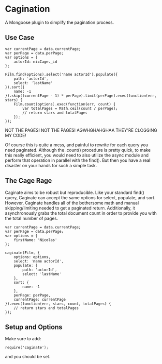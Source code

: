 Cagination
==========
A Mongoose plugin to simplify the pagination process.

Use Case
--------
    var currentPage = data.currentPage;
    var perPage = data.perPage;
    var options = {
        actorId: nicCage._id
    };

    Film.find(options).select('name actorId').populate({
        path: 'actorId',
        select: 'lastName'
    }).sort({
        name: -1
    }).skip((currentPage - 1) * perPage).limit(perPage).exec(function(err, stars) {
        Film.count(options).exec(function(err, count) {
            var totalPages = Math.ceil(count / perPage);
            // return stars and totalPages
        });
    });

    
NOT THE PAGES! NOT THE PAGES! AGWHGHAHGHAA THEY'RE CLOGGING MY CODE!
    
Of course this is quite a mess, and painful to rewrite for each query you need paginated. Although the .count() procedure is pretty quick, to make this really efficient, you would need to also utilize the async module and perform that operation in parallel with the find(). But then you have a real disaster on your hands for such a simple task.

The Cage Rage
-------------
Caginate aims to be robust but reproducible. Like your standard find() query, Caginate can accept the same options for select, populate, and sort. However, Caginate handles all of the bothersome math and manual skipping/limiting needed to get a paginated return. Additionally, it asynchronously grabs the total document count in order to provide you with the total number of pages.

    var currentPage = data.currentPage;
    var perPage = data.perPage;
    var options = {
        firstName: 'Nicolas'
    };

    caginate(Film, {
        options: options,
        select: 'name actorId',
        populate: {
            path: 'actorId',
            select: 'lastName'
        },
        sort: {
            name: -1
        },
        perPage: perPage,
        currentPage: currentPage
    }).exec(function(err, stars, count, totalPages) {
        // return stars and totalPages
    });

Setup and Options
-----------------
Make sure to add:

    require('caginate');
    
and you should be set.

